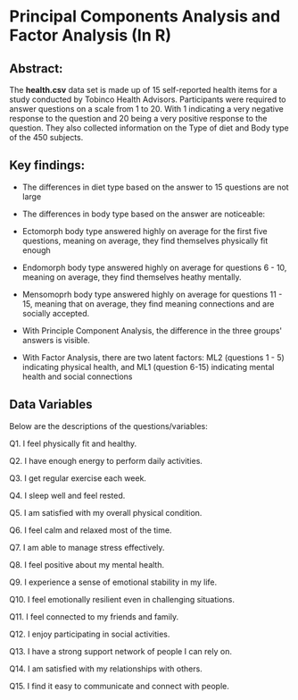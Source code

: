 # Principal Components Analysis and Factor Analysis (In R)

## Abstract: 

The **health.csv** data set is made up of 15 self-reported health items for a study conducted by Tobinco Health Advisors. Participants were required to answer questions on a scale from 1 to 20. With 1 indicating a very negative response to  the question and 20 being a very positive response to the question. They also collected information on the Type of diet and Body type of the 450 subjects. 

## Key findings:

- The differences in diet type based on the answer to 15 questions are not large

- The differences in body type based on the answer are noticeable:

+   Ectomorph body type answered highly on average for the first five questions, meaning on average, they find themselves physically fit enough

+   Endomorph body type answered highly on average for questions 6 - 10, meaning on average, they find themselves heathy mentally.

+   Mensomoprh body type answered highly on average for questions 11 - 15, meaning that on average, they find meaning connections and are socially accepted.

- With Principle Component Analysis, the difference in the three groups' answers is visible.

- With Factor Analysis, there are two latent factors: ML2 (questions 1 - 5) indicating physical health, and ML1 (question 6-15) indicating mental health and social connections

## Data Variables

Below are the descriptions of the questions/variables:

Q1. I feel physically fit and healthy.

Q2. I have enough energy to perform daily activities.

Q3. I get regular exercise each week.

Q4. I sleep well and feel rested.

Q5. I am satisfied with my overall physical condition.

Q6. I feel calm and relaxed most of the time.

Q7. I am able to manage stress effectively.

Q8. I feel positive about my mental health.

Q9. I experience a sense of emotional stability in my life.

Q10. I feel emotionally resilient even in challenging situations.

Q11. I feel connected to my friends and family.

Q12. I enjoy participating in social activities.

Q13. I have a strong support network of people I can rely on.

Q14. I am satisfied with my relationships with others.

Q15. I find it easy to communicate and connect with people.

